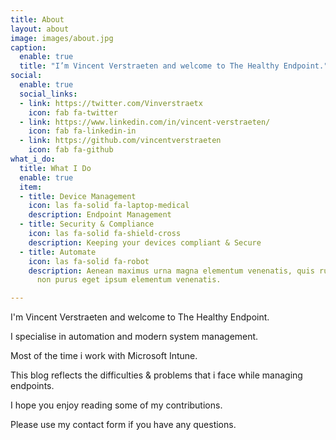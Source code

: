 ```yaml
---
title: About
layout: about
image: images/about.jpg
caption:
  enable: true
  title: "I’m Vincent Verstraeten and welcome to The Healthy Endpoint."
social:
  enable: true
  social_links:
  - link: https://twitter.com/Vinverstraetx
    icon: fab fa-twitter
  - link: https://www.linkedin.com/in/vincent-verstraeten/
    icon: fab fa-linkedin-in
  - link: https://github.com/vincentverstraeten
    icon: fab fa-github
what_i_do:
  title: What I Do
  enable: true
  item:
  - title: Device Management
    icon: las fa-solid fa-laptop-medical
    description: Endpoint Management
  - title: Security & Compliance
    icon: las fa-solid fa-shield-cross
    description: Keeping your devices compliant & Secure
  - title: Automate
    icon: las fa-solid fa-robot
    description: Aenean maximus urna magna elementum venenatis, quis rutrum mi semper
      non purus eget ipsum elementum venenatis.

---
```

I'm Vincent Verstraeten and welcome to The Healthy Endpoint.

I specialise in automation and modern system management. 

Most of the time i work with Microsoft Intune.

This blog reflects the difficulties & problems that i face while managing endpoints.

I hope you enjoy reading some of my contributions.

Please use my contact form if you have any questions. 